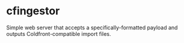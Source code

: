 # cfingestor
Simple web server that accepts a specifically-formatted payload and outputs Coldfront-compatible import files.
